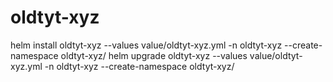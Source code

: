 # oldtyt-xyz

helm install oldtyt-xyz --values value/oldtyt-xyz.yml -n oldtyt-xyz --create-namespace oldtyt-xyz/
helm upgrade oldtyt-xyz --values value/oldtyt-xyz.yml -n oldtyt-xyz --create-namespace oldtyt-xyz/
 
